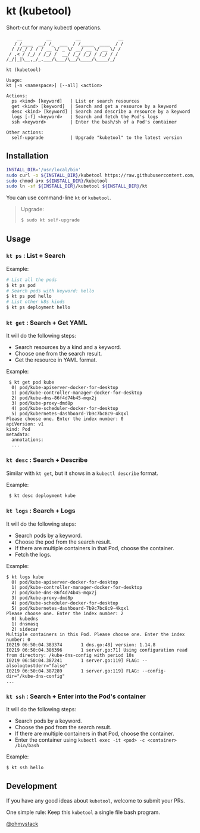# kt (kubetool)

Short-cut for many kubectl operations.

```plain
    __         __         __              __
   / /____  __/ /_  ___  / /_____  ____  / /
  / //_/ / / / __ \/ _ \/ __/ __ \/ __ \/ /
 / ,< / /_/ / /_/ /  __/ /_/ /_/ / /_/ / /
/_/|_|\__,_/_.___/\___/\__/\____/\____/_/

kt (kubetool)

Usage:
kt [-n <namespace>] [--all] <action>

Actions:
  ps <kind> [keyword]   | List or search resources
  get <kind> [keyword]  | Search and get a resource by a keyword
  desc <kind> [keyword] | Search and describe a resource by a keyword
  logs [-f] <keyword>   | Search and fetch the Pod's logs
  ssh <keyword>         | Enter the bash/sh of a Pod's container

Other actions:
  self-upgrade          | Upgrade "kubetool" to the latest version

```

## Installation

```bash
INSTALL_DIR='/usr/local/bin'
sudo curl -o ${INSTALL_DIR}/kubetool https://raw.githubusercontent.com/ohmystack/kubetool/master/kubetool
sudo chmod a+x ${INSTALL_DIR}/kubetool
sudo ln -sf ${INSTALL_DIR}/kubetool ${INSTALL_DIR}/kt
```

You can use command-line `kt` or `kubetool`.

> Upgrade:
> 
> ```bash
> $ sudo kt self-upgrade
> ```


## Usage

### `kt ps` : List + Search

Example:

```bash
# List all the pods
$ kt ps pod
# Search pods with keyword: hello
$ kt ps pod hello
# List other k8s kinds
$ kt ps deployment hello
```


### `kt get` : Search + Get YAML

It will do the following steps:
- Search resources by a kind and a keyword.
- Choose one from the search result.
- Get the resource in YAML format.

Example:

```plain
 $ kt get pod kube
  0) pod/kube-apiserver-docker-for-desktop
  1) pod/kube-controller-manager-docker-for-desktop
  2) pod/kube-dns-86f4d74b45-mqx2j
  3) pod/kube-proxy-dmd8p
  4) pod/kube-scheduler-docker-for-desktop
  5) pod/kubernetes-dashboard-7b9c7bc8c9-4kqxl
Please choose one. Enter the index number: 0
apiVersion: v1
kind: Pod
metadata:
  annotations:
  ...
```

### `kt desc` : Search + Describe

Similar with `kt get`, but it shows in a `kubectl describe` format.

Example:

```bash
 $ kt desc deployment kube
```

### `kt logs` : Search + Logs

It will do the following steps:
- Search pods by a keyword.
- Choose the pod from the search result.
- If there are multiple containers in that Pod, choose the container.
- Fetch the logs.

Example:

```plain
$ kt logs kube
  0) pod/kube-apiserver-docker-for-desktop
  1) pod/kube-controller-manager-docker-for-desktop
  2) pod/kube-dns-86f4d74b45-mqx2j
  3) pod/kube-proxy-dmd8p
  4) pod/kube-scheduler-docker-for-desktop
  5) pod/kubernetes-dashboard-7b9c7bc8c9-4kqxl
Please choose one. Enter the index number: 2
  0) kubedns
  1) dnsmasq
  2) sidecar
Multiple containers in this Pod. Please choose one. Enter the index number: 0
I0219 06:50:04.383374       1 dns.go:48] version: 1.14.8
I0219 06:50:04.386396       1 server.go:71] Using configuration read from directory: /kube-dns-config with period 10s
I0219 06:50:04.387241       1 server.go:119] FLAG: --alsologtostderr="false"
I0219 06:50:04.387289       1 server.go:119] FLAG: --config-dir="/kube-dns-config"
...
```

### `kt ssh` : Search + Enter into the Pod's container

It will do the following steps:
- Search pods by a keyword.
- Choose the pod from the search result.
- If there are multiple containers in that Pod, choose the container.
- Enter the container using `kubectl exec -it <pod> -c <container> /bin/bash`

Example:

```bash
$ kt ssh hello
```


## Development

If you have any good ideas about `kubetool`, welcome to submit your PRs.

One simple rule: Keep this `kubetool` a single file bash program.

[@ohmystack](https://github.com/ohmystack) 

```

```
